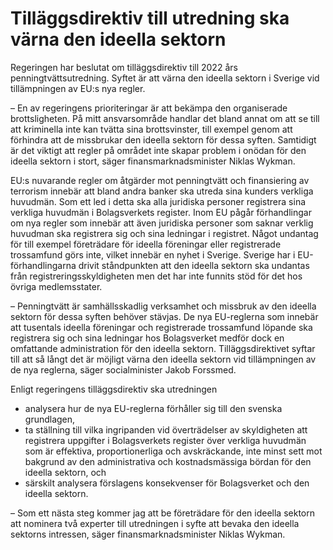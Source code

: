 # Tilläggsdirektiv till utredning ska värna den ideella sektorn

Regeringen har beslutat om tilläggsdirektiv till 2022 års penningtvättsutredning. Syftet är att värna den ideella sektorn i Sverige vid tillämpningen av EU:s nya regler.

– En av regeringens prioriteringar är att bekämpa den organiserade brottsligheten. På mitt ansvarsområde handlar det bland annat om att se till att kriminella inte kan tvätta sina brottsvinster, till exempel genom att förhindra att de missbrukar den ideella sektorn för dessa syften. Samtidigt är det viktigt att regler på området inte skapar problem i onödan för den ideella sektorn i stort, säger finansmarknadsminister Niklas Wykman.

EU:s nuvarande regler om åtgärder mot penningtvätt och finansiering av terrorism innebär att bland andra banker ska utreda sina kunders verkliga huvudmän. Som ett led i detta ska alla juridiska personer registrera sina verkliga huvudmän i Bolagsverkets register. Inom EU pågår förhandlingar om nya regler som innebär att även juridiska personer som saknar verklig huvudman ska registrera sig och sina ledningar i registret. Något undantag för till exempel företrädare för ideella föreningar eller registrerade trossamfund görs inte, vilket innebär en nyhet i Sverige. Sverige har i EU-förhandlingarna drivit ståndpunkten att den ideella sektorn ska undantas från registreringsskyldigheten men det har inte funnits stöd för det hos övriga medlemsstater.

– Penningtvätt är samhällsskadlig verksamhet och missbruk av den ideella sektorn för dessa syften behöver stävjas. De nya EU-reglerna som innebär att tusentals ideella föreningar och registrerade trossamfund löpande ska registrera sig och sina ledningar hos Bolagsverket medför dock en omfattande administration för den ideella sektorn. Tilläggsdirektivet syftar till att så långt det är möjligt värna den ideella sektorn vid tillämpningen av de nya reglerna, säger socialminister Jakob Forssmed.

Enligt regeringens tilläggsdirektiv ska utredningen

* analysera hur de nya EU-reglerna förhåller sig till den svenska grundlagen,
* ta ställning till vilka ingripanden vid överträdelser av skyldigheten att registrera uppgifter i Bolagsverkets register över verkliga huvudmän som är effektiva, proportionerliga och avskräckande, inte minst sett mot bakgrund av den administrativa och kostnadsmässiga bördan för den ideella sektorn, och
* särskilt analysera förslagens konsekvenser för Bolagsverket och den ideella sektorn.

– Som ett nästa steg kommer jag att be företrädare för den ideella sektorn att nominera två experter till utredningen i syfte att bevaka den ideella sektorns intressen, säger finansmarknadsminister Niklas Wykman.
